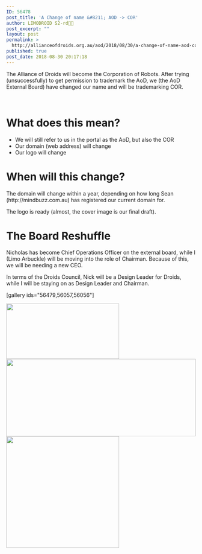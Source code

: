```yaml
---
ID: 56478
post_title: 'A Change of name &#8211; AOD -> COR'
author: LIMODROID S2-rd🔭🔬
post_excerpt: ""
layout: post
permalink: >
  http://allianceofdroids.org.au/aod/2018/08/30/a-change-of-name-aod-cor/
published: true
post_date: 2018-08-30 20:17:18
---
```

The Alliance of Droids will become the Corporation of Robots. After trying (unsuccessfully) to get permission to trademark the AoD, we (the AoD External Board) have changed our name and will be trademarking COR.

&nbsp;
<h1>What does this mean?</h1>
<ul>
 	<li>We will still refer to us in the portal as the AoD, but also the COR</li>
 	<li>Our domain (web address) will change</li>
 	<li>Our logo will change</li>
</ul>
<h1>When will this change?</h1>
The domain will change within a year, depending on how long Sean (http://mindbuzz.com.au) has registered our current domain for.

The logo is ready (almost, the cover image is our final draft).
<h1>The Board Reshuffle</h1>
Nicholas has become Chief Operations Officer on the external board, while I (Limo Arbuckle) will be moving into the role of Chairman. Because of this, we will be needing a new CEO.

In terms of the Droids Council, Nick will be a Design Leader for Droids, while I will be staying on as Design Leader and Chairman.

[gallery ids="56479,56057,56056"]

<a href="http://allianceofdroids.org.au/aod/2018/08/30/a-change-of-name-aod-cor/cor2-2/" rel="attachment wp-att-56479"><img class="alignnone size-medium wp-image-56479" src="http://allianceofdroids.org.au/wp-content/uploads/2018/08/COR2-300x147.png" alt="" width="300" height="147" /></a> <a href="http://allianceofdroids.org.au/aod/droidlings/irisdroidology/mediapress/element-aod-cor-admin/cor/" rel="attachment wp-att-56056"><img class="alignnone size-full wp-image-56056" src="http://allianceofdroids.org.au/wp-content/uploads/mediapress/members/2/56055/cor.png" alt="" width="504" height="205" /></a> <a href="http://allianceofdroids.org.au/aod/captureol-6/"><img class="alignnone size-medium wp-image-56057" src="http://allianceofdroids.org.au/wp-content/uploads/2018/08/Captureol-300x296.png" alt="" width="300" height="296" /></a>